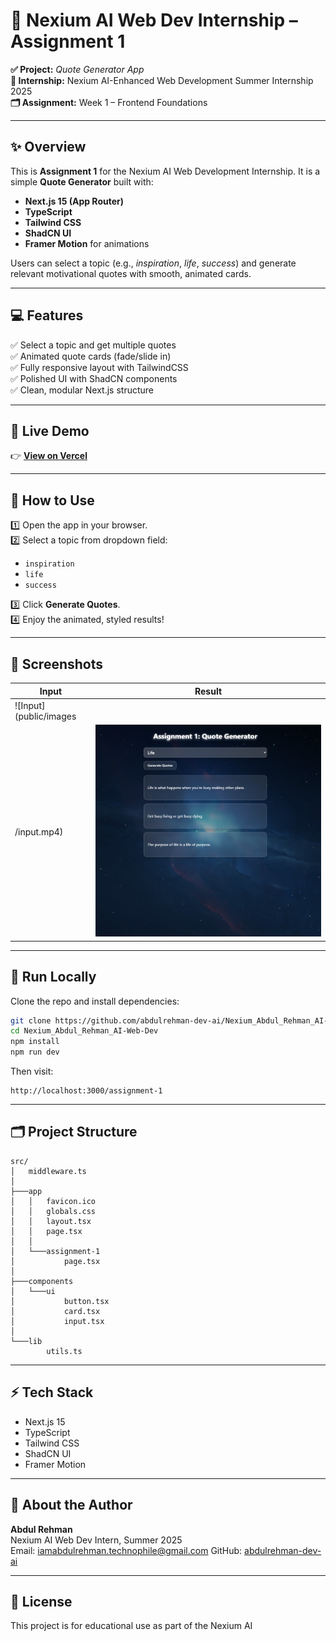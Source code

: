 # 🚀 Nexium AI Web Dev Internship – Assignment 1

**✅ Project:** *Quote Generator App*  
**📅 Internship:** Nexium AI-Enhanced Web Development Summer Internship 2025  
**🗂️ Assignment:** Week 1 – Frontend Foundations

---

## ✨ Overview

This is **Assignment 1** for the Nexium AI Web Development Internship. It is a simple **Quote Generator** built with:

- **Next.js 15 (App Router)**
- **TypeScript**
- **Tailwind CSS**
- **ShadCN UI**
- **Framer Motion** for animations

Users can select a topic (e.g., *inspiration*, *life*, *success*) and generate relevant motivational quotes with smooth, animated cards.

---

## 💻 Features

✅ Select a topic and get multiple quotes  
✅ Animated quote cards (fade/slide in)  
✅ Fully responsive layout with TailwindCSS  
✅ Polished UI with ShadCN components  
✅ Clean, modular Next.js structure  

---

## 🔗 Live Demo

👉 [**View on Vercel**](https://nexium-abdul-rehman-quote-generator-delta.vercel.app/)

---

## 🧭 How to Use

1️⃣ Open the app in your browser.  
2️⃣ Select a topic from dropdown field:  
- `inspiration`
- `life`
- `success`  

3️⃣ Click **Generate Quotes**.  
4️⃣ Enjoy the animated, styled results!

---

## 📸 Screenshots



| **Input**                             | **Result**                              |
| -------------------------------------- | --------------------------------------- |
| ![Input](public/images
/input.mp4) | ![Output](public/images/output.png) |

---

## 🧪 Run Locally

Clone the repo and install dependencies:

```bash
git clone https://github.com/abdulrehman-dev-ai/Nexium_Abdul_Rehman_AI-Web-Dev
cd Nexium_Abdul_Rehman_AI-Web-Dev
npm install
npm run dev
```

Then visit:

```
http://localhost:3000/assignment-1
```

---

## 🗂️ Project Structure

```
src/
│   middleware.ts
│
├───app
│   │   favicon.ico
│   │   globals.css
│   │   layout.tsx
│   │   page.tsx
│   │
│   └───assignment-1
│           page.tsx
│
├───components
│   └───ui
│           button.tsx
│           card.tsx
│           input.tsx
│
└───lib
        utils.ts
```

---

## ⚡ Tech Stack

- Next.js 15
- TypeScript
- Tailwind CSS
- ShadCN UI
- Framer Motion

---

## 🙋 About the Author

**Abdul Rehman**  
Nexium AI Web Dev Intern, Summer 2025  
Email: iamabdulrehman.technophile@gmail.com 
GitHub: [abdulrehman-dev-ai](https://github.com/abdulrehman-dev-ai)

---

## 📜 License

This project is for educational use as part of the Nexium AI
